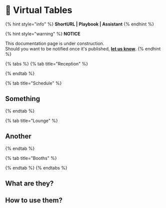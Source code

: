# 🚧 Virtual Tables

{% hint style="info" %}
**ShortURL | Playbook | Assistant**
{% endhint %}





{% hint style="warning" %}
**NOTICE**

This documentation page is under construction.\
Should you want to be notified once it's published, [**let us know**](https://tiof.click/TIOFTarianUpdatesService).
{% endhint %}

{% tabs %}
{% tab title="Reception" %}

{% endtab %}

{% tab title="Schedule" %}
## Something


{% endtab %}

{% tab title="Lounge" %}
## Another
{% endtab %}

{% tab title="Booths" %}

{% endtab %}
{% endtabs %}

## What are they?





## How to use them?

